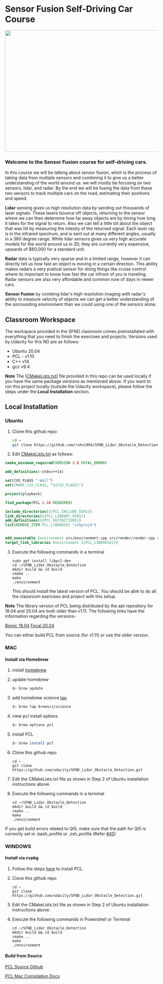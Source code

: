 # Sensor Fusion Self-Driving Car Course

<img src="media/ObstacleDetectionFPS.gif" width="700" height="400" />

### Welcome to the Sensor Fusion course for self-driving cars.

In this course we will be talking about sensor fusion, whch is the process of taking data from multiple sensors and combining it to give us a better understanding of the world around us. we will mostly be focusing on two sensors, lidar, and radar. By the end we will be fusing the data from these two sensors to track multiple cars on the road, estimating their positions and speed.

**Lidar** sensing gives us high resolution data by sending out thousands of laser signals. These lasers bounce off objects, returning to the sensor where we can then determine how far away objects are by timing how long it takes for the signal to return. Also we can tell a little bit about the object that was hit by measuring the intesity of the returned signal. Each laser ray is in the infrared spectrum, and is sent out at many different angles, usually in a 360 degree range. While lidar sensors gives us very high accurate models for the world around us in 3D, they are currently very expensive, upwards of $60,000 for a standard unit.

**Radar** data is typically very sparse and in a limited range, however it can directly tell us how fast an object is moving in a certain direction. This ability makes radars a very pratical sensor for doing things like cruise control where its important to know how fast the car infront of you is traveling. Radar sensors are also very affordable and common now of days in newer cars.

**Sensor Fusion** by combing lidar's high resolution imaging with radar's ability to measure velocity of objects we can get a better understanding of the sorrounding environment than we could using one of the sensors alone.

## Classroom Workspace

The workspace provided in the SFND classroom comes preinstallated with everything that you need to finish the exercises and projects. Versions used by Udacity for this ND are as follows:

* Ubuntu 20.04
* PCL - v1.10
* C++ v14
* gcc v9.4

**Note** The [[CMakeLists.txt](https://github.com/udacity/SFND_Lidar_Obstacle_Detection/blob/master/CMakeLists.txt)] file provided in this repo can be used locally if you have the same package versions as mentioned above. If you want to run this project locally (outside the Udacity workspace), please follow the steps under the **Local Installation** section.


## Local Installation

### Ubuntu 

1. Clone this github repo:

   ```sh
   cd ~
   git clone https://github.com/rshn1994/SFND_Lidar_Obstacle_Detection.git
   ```

2.  Edit [CMakeLists.txt](https://github.com/rshn1994/SFND_Lidar_Obstacle_Detection/blob/master/CMakeLists.txt) as follows:

   ```cmake
   cmake_minimum_required(VERSION 2.8 FATAL_ERROR)

   add_definitions(-std=c++14)

   set(CXX_FLAGS "-Wall")
   set(CMAKE_CXX_FLAGS, "${CXX_FLAGS}")

   project(playback)

   find_package(PCL 1.10 REQUIRED)

   include_directories(${PCL_INCLUDE_DIRS})
   link_directories(${PCL_LIBRARY_DIRS})
   add_definitions(${PCL_DEFINITIONS})
   list(REMOVE_ITEM PCL_LIBRARIES "vtkproj4")
   
   
   add_executable (environment src/environment.cpp src/render/render.cpp src/processPointClouds.cpp)
   target_link_libraries (environment ${PCL_LIBRARIES})
   ```

3. Execute the following commands in a terminal

   ```shell
   sudo apt install libpcl-dev
   cd ~/SFND_Lidar_Obstacle_Detection
   mkdir build && cd build
   cmake ..
   make
   ./environment
   ```

   This should install the latest version of PCL. You should be able to do all the classroom exercises and project with this setup.
   
**Note** The library version of PCL being distributed by the apt repository for 18.04 and 20.04 are both older than v1.11. The following links have the information regarding the versions-

[Bionic 18.04](https://www.ubuntuupdates.org/package/core/bionic/universe/updates/libpcl-dev)
[Focal 20.04](https://www.ubuntuupdates.org/package/core/focal/universe/base/libpcl-dev)

You can either build PCL from source (for v1.11) or use the older version.

### MAC

#### Install via Homebrew
1. install [homebrew](https://brew.sh/)
2. update homebrew 
	```bash
	$> brew update
	```
3. add  homebrew science [tap](https://docs.brew.sh/Taps) 
	```bash
	$> brew tap brewsci/science
	```
4. view pcl install options
	```bash
	$> brew options pcl
	```
5. install PCL 
	```bash
	$> brew install pcl
	```

6. Clone this github repo

   ```shell
   cd ~
   git clone https://github.com/udacity/SFND_Lidar_Obstacle_Detection.git
   ```

7. Edit the CMakeLists.txt file as shown in Step 2 of Ubuntu installation instructions above.

8. Execute the following commands in a terminal

   ```shell
   cd ~/SFND_Lidar_Obstacle_Detection
   mkdir build && cd build
   cmake ..
   make
   ./environment
   ```
If you get build errors related to Qt5, make sure that the path for Qt5 is correctly set in .bash_profile or .zsh_profile (Refer [#45](https://github.com/udacity/SFND_Lidar_Obstacle_Detection/issues/45))

### WINDOWS

#### Install via cvpkg

1. Follow the steps [here](https://pointclouds.org/downloads/) to install PCL.

2. Clone this github repo

   ```shell
   cd ~
   git clone https://github.com/udacity/SFND_Lidar_Obstacle_Detection.git
   ```

3. Edit the CMakeLists.txt file as shown in Step 2 of Ubuntu installation instructions above.

4. Execute the following commands in Powershell or Terminal

   ```shell
   cd ~/SFND_Lidar_Obstacle_Detection
   mkdir build && cd build
   cmake ..
   make
   ./environment
   ```

#### Build from Source

[PCL Source Github](https://github.com/PointCloudLibrary/pcl)

[PCL Mac Compilation Docs](https://pcl.readthedocs.io/projects/tutorials/en/latest/compiling_pcl_macosx.html#compiling-pcl-macosx)
